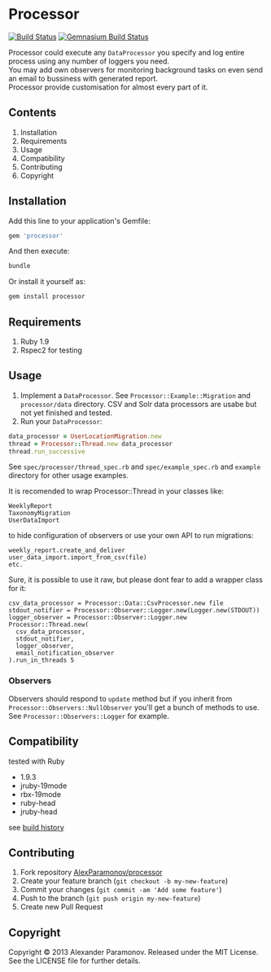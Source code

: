 Processor
==========
[![Build Status](https://travis-ci.org/AlexParamonov/processor.png?branch=master)](http://travis-ci.org/AlexParamonov/processor)
[![Gemnasium Build Status](https://gemnasium.com/AlexParamonov/processor.png)](http://gemnasium.com/AlexParamonov/processor)  

Processor could execute any `DataProcessor` you specify and log entire process using any number of loggers you need.  
You may add own observers for monitoring background tasks on even send an email to bussiness with generated report.  
Processor provide customisation for almost every part of it.  


Contents
---------
1. Installation
1. Requirements
1. Usage
1. Compatibility
1. Contributing
1. Copyright

Installation
------------
Add this line to your application's Gemfile:

``` ruby
gem 'processor'
```

And then execute:

``` sh
bundle
```

Or install it yourself as:

``` sh
gem install processor
```

Requirements
------------
1. Ruby 1.9
1. Rspec2 for testing

Usage
------------
1. Implement a `DataProcessor`. See `Processor::Example::Migration`
and `processor/data` directory. CSV and Solr data processors are usabe
but not yet finished and tested.
1. Run your `DataProcessor`:

``` ruby
data_processor = UserLocationMigration.new
thread = Processor::Thread.new data_processor
thread.run_successive
```
See `spec/processor/thread_spec.rb` and `spec/example_spec.rb` and
`example` directory for other usage examples.  


It is recomended to wrap Processor::Thread in your classes like:

```
WeeklyReport
TaxonomyMigration
UserDataImport
```
to hide configuration of observers or use your own API to run
migrations:

```
weekly_report.create_and_deliver
user_data_import.import_from_csv(file)
etc.
```

Sure, it is possible to use it raw, but please dont fear to add a
wrapper class for it:

```
csv_data_processor = Processor::Data::CsvProcessor.new file
stdout_notifier = Processor::Observer::Logger.new(Logger.new(STDOUT))
logger_observer = Processor::Observer::Logger.new
Processor::Thread.new(
  csv_data_processor,
  stdout_notifier,
  logger_observer,
  email_notification_observer
).run_in_threads 5
```

### Observers
Observers should respond to `update` method but if you inherit from
`Processor::Observers::NullObserver` you'll get a bunch of methods to
use. See `Processor::Observers::Logger` for example.

Compatibility
-------------
tested with Ruby

* 1.9.3
* jruby-19mode
* rbx-19mode
* ruby-head
* jruby-head

see [build history](http://travis-ci.org/#!/AlexParamonov/processor/builds)

Contributing
-------------
1. Fork repository [AlexParamonov/processor](https://github.com/AlexParamonov/processor)
2. Create your feature branch (`git checkout -b my-new-feature`)
3. Commit your changes (`git commit -am 'Add some feature'`)
4. Push to the branch (`git push origin my-new-feature`)
5. Create new Pull Request

Copyright
---------
Copyright © 2013 Alexander Paramonov.
Released under the MIT License. See the LICENSE file for further details.
